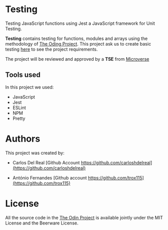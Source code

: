 # Testing

Testing JavaScript functions using Jest a JavaScript framework for Unit Testing.

**Testing** contains testing for functions, modules and arrays using the methodology of [The Oding Project](https://www.theodinproject.com). This project ask us to create basic testing [here](https://www.theodinproject.com/courses/javascript/lessons/testing-practice) to see the project requirements.

The project will be reviewed and approved by a **TSE** from [Microverse](https://microverse.org)

## Tools used

In this project we used:

- JavaScript
- Jest
- ESLint
- NPM
- Pretty

# Authors

This project was created by:

- Carlos Del Real [Github Account https://github.com/carloshdelreal](https://github.com/carloshdelreal)

- António Fernandes [Github account https://github.com/trox115](https://github.com/trox115)

# License

All the source code in the [The Odin Project](https://www.theodinproject.com/courses/javascript/lessons/todo-list) is available jointly under the MIT License and the Beerware License.
